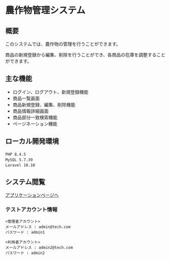 # 農作物管理システム

## 概要
このシステムでは、農作物の管理を行うことができます。

商品の新規登録から編集、削除を行うことができ、各商品の在庫を調整することができます。

## 主な機能
- ログイン、ログアウト、新規登録機能
- 商品一覧画面
- 商品新規登録、編集、削除機能
- 商品情報詳細画面
- 商品部分一致検索機能
- ページネーション機能

## ローカル開発環境
```
PHP 8.4.5　
MySQL 5.7.39　
Laravel 10.10　
```
## システム閲覧
[アプリケーションページへ](https://crop-management-8fbf2b6213d6.herokuapp.com/)

### テストアカウント情報
```
<管理者アカウント>
メールアドレス : admin@tech.com
パスワード : admin1

<利用者アカウント>
メールアドレス : admin2@tech.com
パスワード : admin2
```
